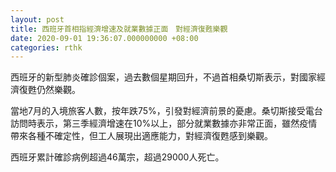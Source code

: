 ```yaml
---
layout: post
title: 西班牙首相指經濟增速及就業數據正面　對經濟復甦樂觀
date: 2020-09-01 19:36:07.000000000 +08:00
categories: rthk
---
```


西班牙的新型肺炎確診個案，過去數個星期回升，不過首相桑切斯表示，對國家經濟復甦仍然樂觀。

當地7月的入境旅客人數，按年跌75%，引發對經濟前景的憂慮。桑切斯接受電台訪問時表示，第三季經濟增速在10%以上，部分就業數據亦非常正面，雖然疫情帶來各種不確定性，但工人展現出適應能力，對經濟復甦感到樂觀。

西班牙累計確診病例超過46萬宗，超過29000人死亡。
